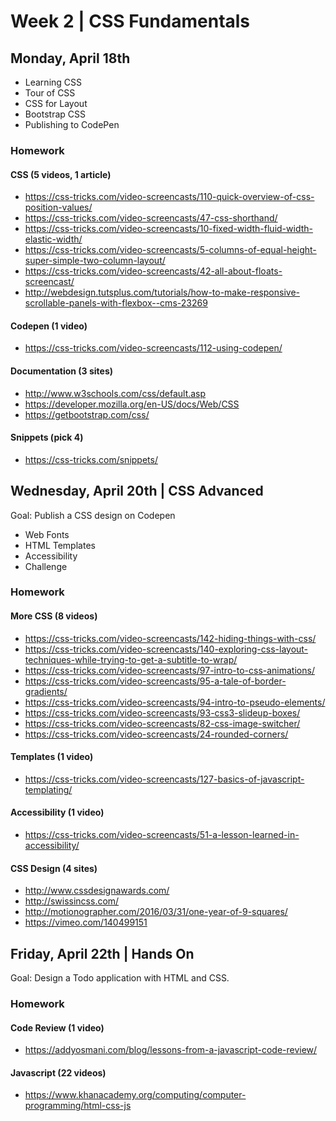 
# Week 2 | CSS Fundamentals

## Monday, April 18th

- Learning CSS
- Tour of CSS
- CSS for Layout
- Bootstrap CSS
- Publishing to CodePen


### Homework

#### CSS (5 videos, 1 article)
- https://css-tricks.com/video-screencasts/110-quick-overview-of-css-position-values/
- https://css-tricks.com/video-screencasts/47-css-shorthand/
- https://css-tricks.com/video-screencasts/10-fixed-width-fluid-width-elastic-width/
- https://css-tricks.com/video-screencasts/5-columns-of-equal-height-super-simple-two-column-layout/
- https://css-tricks.com/video-screencasts/42-all-about-floats-screencast/
- http://webdesign.tutsplus.com/tutorials/how-to-make-responsive-scrollable-panels-with-flexbox--cms-23269

#### Codepen (1 video)
- https://css-tricks.com/video-screencasts/112-using-codepen/

#### Documentation (3 sites)
- http://www.w3schools.com/css/default.asp
- https://developer.mozilla.org/en-US/docs/Web/CSS
- https://getbootstrap.com/css/

#### Snippets (pick 4)
- https://css-tricks.com/snippets/





## Wednesday, April 20th | CSS Advanced

Goal: Publish a CSS design on Codepen

- Web Fonts
- HTML Templates
- Accessibility
- Challenge

### Homework

#### More CSS (8 videos)
- https://css-tricks.com/video-screencasts/142-hiding-things-with-css/
- https://css-tricks.com/video-screencasts/140-exploring-css-layout-techniques-while-trying-to-get-a-subtitle-to-wrap/
- https://css-tricks.com/video-screencasts/97-intro-to-css-animations/
- https://css-tricks.com/video-screencasts/95-a-tale-of-border-gradients/
- https://css-tricks.com/video-screencasts/94-intro-to-pseudo-elements/
- https://css-tricks.com/video-screencasts/93-css3-slideup-boxes/
- https://css-tricks.com/video-screencasts/82-css-image-switcher/
- https://css-tricks.com/video-screencasts/24-rounded-corners/

#### Templates (1 video)
- https://css-tricks.com/video-screencasts/127-basics-of-javascript-templating/

#### Accessibility (1 video)
- https://css-tricks.com/video-screencasts/51-a-lesson-learned-in-accessibility/

#### CSS Design (4 sites)
- http://www.cssdesignawards.com/
- http://swissincss.com/
- http://motionographer.com/2016/03/31/one-year-of-9-squares/
- https://vimeo.com/140499151




## Friday, April 22th | Hands On

Goal: Design a Todo application with HTML and CSS.


### Homework

#### Code Review (1 video)
- https://addyosmani.com/blog/lessons-from-a-javascript-code-review/

#### Javascript (22 videos)
- https://www.khanacademy.org/computing/computer-programming/html-css-js




